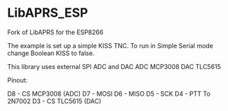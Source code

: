 # LibAPRS_ESP
Fork of LibAPRS for the ESP8266

The example is set up a simple KISS TNC.  To run in Simple Serial mode change Boolean KISS to false.


This library uses external SPI ADC and DAC
ADC MCP3008
DAC TLC5615

Pinout:

D8 - CS MCP3008 (ADC)
D7 - MOSI
D6 - MISO
D5 - SCK
D4 - PTT To 2N7002
D3 - CS TLC5615 (DAC)

